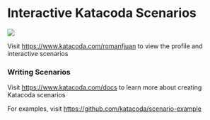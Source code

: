 # Interactive Katacoda Scenarios

[![](http://shields.katacoda.com/katacoda/romanfjuan/count.svg)](https://www.katacoda.com/romanfjuan "Get your profile on Katacoda.com")

Visit https://www.katacoda.com/romanfjuan to view the profile and interactive scenarios

### Writing Scenarios
Visit https://www.katacoda.com/docs to learn more about creating Katacoda scenarios

For examples, visit https://github.com/katacoda/scenario-example
